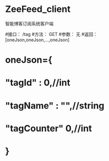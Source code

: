 # ZeeFeed_client
智能博客订阅系统客户端

#接口： /tag
#方法： GET
#参数： 无
#返回： [oneJson,oneJson,...,oneJson]
#      oneJson={
#        "tagId" : 0,//int
#        "tagName" : "",//string
#        "tagCounter" 0,//int
#      }
